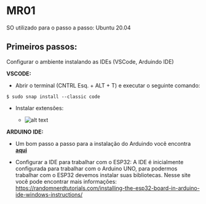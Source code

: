 # MR01

SO utilizado para o passo a passo: Ubuntu 20.04

## Primeiros passos:
Configurar o ambiente instalando as IDEs (VSCode, Arduindo IDE)

**VSCODE:**

* Abrir o terminal (CNTRL Esq. + ALT + T) e executar o seguinte comando:
```
$ sudo snap install --classic code
```
* Instalar extensões:

  - ![alt text](https://github.com/LuisHBM/curso-prototipo-MR01/blob/main/extensions.png)

**ARDUINO IDE:**
* Um bom passo a passo para a instalação do Arduindo você encontra **[aqui](https://linuxopsys.com/topics/install-arduino-ide-on-ubuntu-20-04)**

* Configurar a IDE para trabalhar com o ESP32:
A IDE é inicialmente configurada para trabalhar com o Arduino UNO, para podermos trabalhar com o ESP32 devemos instalar suas bibliotecas. Nesse site você pode encontrar mais informações: https://randomnerdtutorials.com/installing-the-esp32-board-in-arduino-ide-windows-instructions/
